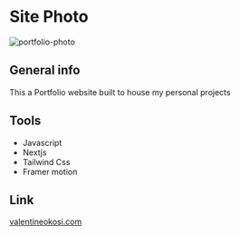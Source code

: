 # Site Photo

![portfolio-photo](https://user-images.githubusercontent.com/65251662/160561514-89a67bc3-3d15-4267-92c6-4b04681388b7.png)

## General info
This a Portfolio website built to house my personal projects

## Tools

- Javascript
- Nextjs
- Tailwind Css
- Framer motion

## Link

[valentineokosi.com](https://www.valentineokosi.com/) 



